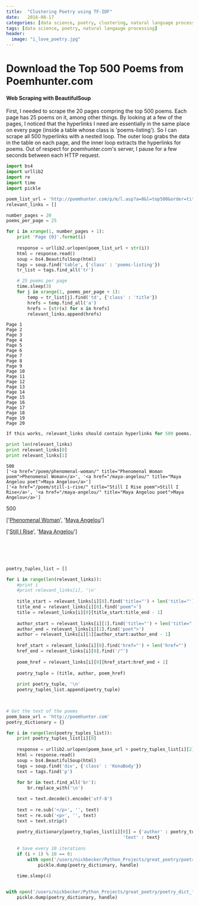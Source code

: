 ```yaml
---
title:  "Clustering Poetry using TF-IDF"
date:   2016-08-17
categories: [data science, poetry, clustering, natural language processing]
tags: [data science, poetry, natural langauge processing]
header:
  image: "i_love_poetry.jpg"
---
```




# Download the Top 500 Poems from Poemhunter.com

#### Web Scraping with BeautifulSoup
First, I needed to scrape the 20 pages compring the top 500 poems. Each page has 25 poems on it, among other things. By looking at a few of the pages, I noticed that the hyperlinks I need are essentially in the same place on every page (inside a table whose class is 'poems-listing'). So I can scrape all 500 hyperlinks with a nested loop. The outer loop grabs the data in the table on each page, and the inner loop extracts the hyperlinks for poems. Out of respect for poemhunter.com's server, I pause for a few seconds between each HTTP request.


```python
import bs4
import urllib2
import re
import time
import pickle

poem_list_url = 'http://poemhunter.com/p/m/l.asp?a=0&l=top500&order=title&p='
relevant_links = []

number_pages = 20
poems_per_page = 25

for i in xrange(1, number_pages + 1):
    print 'Page {0}'.format(i)
    
    response = urllib2.urlopen(poem_list_url + str(i))
    html = response.read()
    soup = bs4.BeautifulSoup(html)
    tags = soup.find('table', {'class' : 'poems-listing'})
    tr_list = tags.find_all('tr')

    # 25 poems per page
    time.sleep(3)
    for j in xrange(1, poems_per_page + 1):
        temp = tr_list[j].find('td', {'class' : 'title'})        
        hrefs = temp.find_all('a')
        hrefs = [str(x) for x in hrefs]
        relevant_links.append(hrefs)
```

    Page 1
    Page 2
    Page 3
    Page 4
    Page 5
    Page 6
    Page 7
    Page 8
    Page 9
    Page 10
    Page 11
    Page 12
    Page 13
    Page 14
    Page 15
    Page 16
    Page 17
    Page 18
    Page 19
    Page 20



```python
If this works, relevant_links should contain hyperlinks for 500 poems.
```


```python
print len(relevant_links)
print relevant_links[0]
print relevant_links[1]
```

    500
    ['<a href="/poem/phenomenal-woman/" title="Phenomenal Woman poem">Phenomenal Woman</a>', '<a href="/maya-angelou/" title="Maya Angelou poet">Maya Angelou</a>']
    ['<a href="/poem/still-i-rise/" title="Still I Rise poem">Still I Rise</a>', '<a href="/maya-angelou/" title="Maya Angelou poet">Maya Angelou</a>']


500

['<a href="/poem/phenomenal-woman/" title="Phenomenal Woman poem">Phenomenal Woman</a>', '<a href="/maya-angelou/" title="Maya Angelou poet">Maya Angelou</a>']

['<a href="/poem/still-i-rise/" title="Still I Rise poem">Still I Rise</a>', '<a href="/maya-angelou/" title="Maya Angelou poet">Maya Angelou</a>']


```python

        



poetry_tuples_list = []

for i in range(len(relevant_links)):
    #print i
    #print relevant_links[i], '\n'
    
    title_start = relevant_links[i][0].find('title="') + len('title="')
    title_end = relevant_links[i][0].find('poem">')
    title = relevant_links[i][0][title_start:title_end - 1]
    
    author_start = relevant_links[i][1].find('title="') + len('title="')
    author_end = relevant_links[i][1].find('poet">')
    author = relevant_links[i][1][author_start:author_end - 1]    
    
    href_start = relevant_links[i][0].find('href="') + len('href="')
    href_end = relevant_links[i][0].find('/"')
    
    poem_href = relevant_links[i][0][href_start:href_end + 1]
    
    poetry_tuple = (title, author, poem_href)
    
    print poetry_tuple, '\n'
    poetry_tuples_list.append(poetry_tuple)
    


# Get the text of the poems
poem_base_url = 'http://poemhunter.com'
poetry_dictionary = {}

for i in range(len(poetry_tuples_list)):
    print poetry_tuples_list[i][0]
    
    response = urllib2.urlopen(poem_base_url + poetry_tuples_list[i][2])
    html = response.read()
    soup = bs4.BeautifulSoup(html)
    tags = soup.find('div', {'class' : 'KonaBody'})
    text = tags.find('p')
    
    for br in text.find_all('br'):
        br.replace_with('\n')

    text = text.decode().encode('utf-8')
    
    text = re.sub('</p>', '', text)
    text = re.sub('<p>', '', text)
    text = text.strip()
        
    poetry_dictionary[poetry_tuples_list[i][0]] = {'author' : poetry_tuples_list[i][1],
                                            'text' : text}
    
    # Save every 10 iterations
    if (i + 1) % 10 == 0:
        with open('/users/nickbecker/Python_Projects/great_poetry/poetry_dict_{0}.pickle'.format(i+1), 'wb') as handle:
            pickle.dump(poetry_dictionary, handle)
            
    time.sleep(4)


with open('/users/nickbecker/Python_Projects/great_poetry/poetry_dict_full.pickle', 'wb') as handle:
    pickle.dump(poetry_dictionary, handle)



```


```python

```


```python

```
